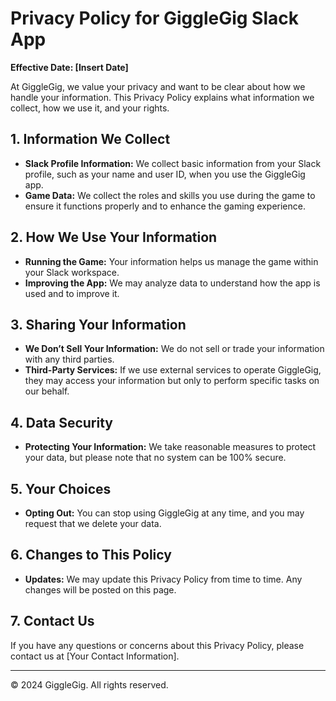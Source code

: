 # Privacy Policy for GiggleGig Slack App

**Effective Date: [Insert Date]**

At GiggleGig, we value your privacy and want to be clear about how we handle your information. This Privacy Policy explains what information we collect, how we use it, and your rights.

## 1. Information We Collect

- **Slack Profile Information:** We collect basic information from your Slack profile, such as your name and user ID, when you use the GiggleGig app.
- **Game Data:** We collect the roles and skills you use during the game to ensure it functions properly and to enhance the gaming experience.

## 2. How We Use Your Information

- **Running the Game:** Your information helps us manage the game within your Slack workspace.
- **Improving the App:** We may analyze data to understand how the app is used and to improve it.

## 3. Sharing Your Information

- **We Don’t Sell Your Information:** We do not sell or trade your information with any third parties.
- **Third-Party Services:** If we use external services to operate GiggleGig, they may access your information but only to perform specific tasks on our behalf.

## 4. Data Security

- **Protecting Your Information:** We take reasonable measures to protect your data, but please note that no system can be 100% secure.

## 5. Your Choices

- **Opting Out:** You can stop using GiggleGig at any time, and you may request that we delete your data.

## 6. Changes to This Policy

- **Updates:** We may update this Privacy Policy from time to time. Any changes will be posted on this page.

## 7. Contact Us

If you have any questions or concerns about this Privacy Policy, please contact us at [Your Contact Information].

---

© 2024 GiggleGig. All rights reserved.
